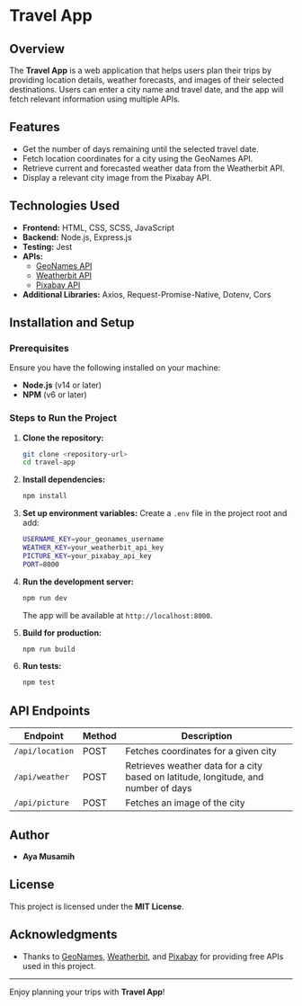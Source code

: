 # Travel App

## Overview
The **Travel App** is a web application that helps users plan their trips by providing location details, weather forecasts, and images of their selected destinations. Users can enter a city name and travel date, and the app will fetch relevant information using multiple APIs.

## Features
- Get the number of days remaining until the selected travel date.
- Fetch location coordinates for a city using the GeoNames API.
- Retrieve current and forecasted weather data from the Weatherbit API.
- Display a relevant city image from the Pixabay API.

## Technologies Used
- **Frontend:** HTML, CSS, SCSS, JavaScript
- **Backend:** Node.js, Express.js
- **Testing:** Jest
- **APIs:**
  - [GeoNames API](http://www.geonames.org/)
  - [Weatherbit API](https://www.weatherbit.io/)
  - [Pixabay API](https://pixabay.com/)
- **Additional Libraries:** Axios, Request-Promise-Native, Dotenv, Cors

## Installation and Setup
### Prerequisites
Ensure you have the following installed on your machine:
- **Node.js** (v14 or later)
- **NPM** (v6 or later)

### Steps to Run the Project
1. **Clone the repository:**
   ```sh
   git clone <repository-url>
   cd travel-app
   ```
2. **Install dependencies:**
   ```sh
   npm install
   ```
3. **Set up environment variables:**
   Create a `.env` file in the project root and add:
   ```sh
   USERNAME_KEY=your_geonames_username
   WEATHER_KEY=your_weatherbit_api_key
   PICTURE_KEY=your_pixabay_api_key
   PORT=8000
   ```
4. **Run the development server:**
   ```sh
   npm run dev
   ```
   The app will be available at `http://localhost:8000`.

5. **Build for production:**
   ```sh
   npm run build
   ```

6. **Run tests:**
   ```sh
   npm test
   ```

## API Endpoints
| Endpoint          | Method | Description |
|------------------|--------|-------------|
| `/api/location`  | POST   | Fetches coordinates for a given city |
| `/api/weather`   | POST   | Retrieves weather data for a city based on latitude, longitude, and number of days |
| `/api/picture`   | POST   | Fetches an image of the city |

## Author
- **Aya Musamih**

## License
This project is licensed under the **MIT License**.

## Acknowledgments
- Thanks to [GeoNames](http://www.geonames.org/), [Weatherbit](https://www.weatherbit.io/), and [Pixabay](https://pixabay.com/) for providing free APIs used in this project.

---

Enjoy planning your trips with **Travel App**!


